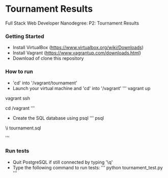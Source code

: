 # Tournament Results
Full Stack Web Developer Nanodegree: P2: Tournament Results

### Getting Started
 - Install VirtualBox (https://www.virtualbox.org/wiki/Downloads)
 - Install Vagrant (https://www.vagrantup.com/downloads.html)
 - Download of clone this repository

### How to run
 - 'cd' into '/vagrant/tournament'
 - Launch your virtual machine and 'cd' into '/vagrant'
 '''
 vagrant up

 vagrant ssh

 cd /vagrant
 '''
 - Create the SQL database using psql
 '''
 psql

 \i tournament.sql

 '''
### Run tests
 - Quit PostgreSQL if still connected by typing '\q'
 - Type the following command to run tests:
 '''
 python tournament_test.py
 '''
